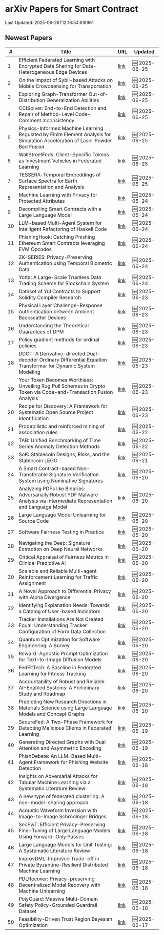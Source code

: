 # arXiv Papers for Smart Contract

Last Updated: 2025-06-26T12:16:54.618961

## Newest Papers

|\#|Title|URL|Updated|
|---|---|---|---|
|1|Efficient Federated Learning with Encrypted Data Sharing for Data-Heterogeneous Edge Devices|[link](http://arxiv.org/abs/2506.20644v1)|🆕 2025-06-25|
|2|On the Impact of Sybil-based Attacks on Mobile Crowdsensing for Transportation|[link](http://arxiv.org/abs/2506.20585v1)|🆕 2025-06-25|
|3|Exploring Graph-Transformer Out-of-Distribution Generalization Abilities|[link](http://arxiv.org/abs/2506.20575v1)|🆕 2025-06-25|
|4|CCISolver: End-to-End Detection and Repair of Method-Level Code-Comment Inconsistency|[link](http://arxiv.org/abs/2506.20558v1)|🆕 2025-06-25|
|5|Physics-Informed Machine Learning Regulated by Finite Element Analysis for Simulation Acceleration of Laser Powder Bed Fusion|[link](http://arxiv.org/abs/2506.20537v1)|🆕 2025-06-25|
|6|WallStreetFeds: Client-Specific Tokens as Investment Vehicles in Federated Learning|[link](http://arxiv.org/abs/2506.20518v1)|🆕 2025-06-25|
|7|TESSERA: Temporal Embeddings of Surface Spectra for Earth Representation and Analysis|[link](http://arxiv.org/abs/2506.20380v1)|🆕 2025-06-25|
|8|Machine Learning with Privacy for Protected Attributes|[link](http://arxiv.org/abs/2506.19836v1)|🆕 2025-06-24|
|9|Decompiling Smart Contracts with a Large Language Model|[link](http://arxiv.org/abs/2506.19624v1)|🆕 2025-06-24|
|10|LLM-based Multi-Agent System for Intelligent Refactoring of Haskell Code|[link](http://arxiv.org/abs/2506.19481v1)|🆕 2025-06-24|
|11|PhishingHook: Catching Phishing Ethereum Smart Contracts leveraging EVM Opcodes|[link](http://arxiv.org/abs/2506.19480v1)|🆕 2025-06-24|
|12|ZK-SERIES: Privacy-Preserving Authentication using Temporal Biometric Data|[link](http://arxiv.org/abs/2506.19393v1)|🆕 2025-06-24|
|13|Yotta: A Large-Scale Trustless Data Trading Scheme for Blockchain System|[link](http://arxiv.org/abs/2506.19368v1)|🆕 2025-06-24|
|14|Dataset of Yul Contracts to Support Solidity Compiler Research|[link](http://arxiv.org/abs/2506.19153v1)|🆕 2025-06-23|
|15|Physical Layer Challenge-Response Authentication between Ambient Backscatter Devices|[link](http://arxiv.org/abs/2506.18767v1)|🆕 2025-06-23|
|16|Understanding the Theoretical Guarantees of DPM|[link](http://arxiv.org/abs/2506.18685v1)|🆕 2025-06-23|
|17|Policy gradient methods for ordinal policies|[link](http://arxiv.org/abs/2506.18614v1)|🆕 2025-06-23|
|18|DDOT: A Derivative-directed Dual-decoder Ordinary Differential Equation Transformer for Dynamic System Modeling|[link](http://arxiv.org/abs/2506.18522v1)|🆕 2025-06-23|
|19|Your Token Becomes Worthless: Unveiling Rug Pull Schemes in Crypto Token via Code-and-Transaction Fusion Analysis|[link](http://arxiv.org/abs/2506.18398v1)|🆕 2025-06-23|
|20|Recipe for Discovery: A Framework for Systematic Open Source Project Identification|[link](http://arxiv.org/abs/2506.18359v1)|🆕 2025-06-23|
|21|Probabilistic and reinforced mining of association rules|[link](http://arxiv.org/abs/2506.18155v1)|🆕 2025-06-22|
|22|TAB: Unified Benchmarking of Time Series Anomaly Detection Methods|[link](http://arxiv.org/abs/2506.18046v1)|🆕 2025-06-22|
|23|SoK: Stablecoin Designs, Risks, and the Stablecoin LEGO|[link](http://arxiv.org/abs/2506.17622v1)|🆕 2025-06-21|
|24|A Smart Contract-based Non-Transferable Signature Verification System using Nominative Signatures|[link](http://arxiv.org/abs/2506.17504v1)|🆕 2025-06-20|
|25|Analyzing PDFs like Binaries: Adversarially Robust PDF Malware Analysis via Intermediate Representation and Language Model|[link](http://arxiv.org/abs/2506.17162v1)|🆕 2025-06-20|
|26|Large Language Model Unlearning for Source Code|[link](http://arxiv.org/abs/2506.17125v1)|🆕 2025-06-20|
|27|Software Fairness Testing in Practice|[link](http://arxiv.org/abs/2506.17095v1)|🆕 2025-06-20|
|28|Navigating the Deep: Signature Extraction on Deep Neural Networks|[link](http://arxiv.org/abs/2506.17047v1)|🆕 2025-06-20|
|29|Critical Appraisal of Fairness Metrics in Clinical Predictive AI|[link](http://arxiv.org/abs/2506.17035v1)|🆕 2025-06-20|
|30|Scalable and Reliable Multi-agent Reinforcement Learning for Traffic Assignment|[link](http://arxiv.org/abs/2506.17029v1)|🆕 2025-06-20|
|31|A Novel Approach to Differential Privacy with Alpha Divergence|[link](http://arxiv.org/abs/2506.17012v1)|🆕 2025-06-20|
|32|Identifying Explanation Needs: Towards a Catalog of User-based Indicators|[link](http://arxiv.org/abs/2506.16997v1)|🆕 2025-06-20|
|33|Tracker Installations Are Not Created Equal: Understanding Tracker Configuration of Form Data Collection|[link](http://arxiv.org/abs/2506.16891v1)|🆕 2025-06-20|
|34|Quantum Optimization for Software Engineering: A Survey|[link](http://arxiv.org/abs/2506.16878v1)|🆕 2025-06-20|
|35|Reward-Agnostic Prompt Optimization for Text-to-Image Diffusion Models|[link](http://arxiv.org/abs/2506.16853v1)|🆕 2025-06-20|
|36|FedFitTech: A Baseline in Federated Learning for Fitness Tracking|[link](http://arxiv.org/abs/2506.16840v1)|🆕 2025-06-20|
|37|Accountability of Robust and Reliable AI-Enabled Systems: A Preliminary Study and Roadmap|[link](http://arxiv.org/abs/2506.16831v1)|🆕 2025-06-20|
|38|Predicting New Research Directions in Materials Science using Large Language Models and Concept Graphs|[link](http://arxiv.org/abs/2506.16824v1)|🆕 2025-06-20|
|39|SecureFed: A Two-Phase Framework for Detecting Malicious Clients in Federated Learning|[link](http://arxiv.org/abs/2506.16458v1)|🆕 2025-06-19|
|40|Generating Directed Graphs with Dual Attention and Asymmetric Encoding|[link](http://arxiv.org/abs/2506.16404v1)|🆕 2025-06-19|
|41|PhishDebate: An LLM-Based Multi-Agent Framework for Phishing Website Detection|[link](http://arxiv.org/abs/2506.15656v1)|🆕 2025-06-18|
|42|Insights on Adversarial Attacks for Tabular Machine Learning via a Systematic Literature Review|[link](http://arxiv.org/abs/2506.15506v1)|🆕 2025-06-18|
|43|A new type of federated clustering: A non-model-sharing approach|[link](http://arxiv.org/abs/2506.10244v2)|🆕 2025-06-18|
|44|Acoustic Waveform Inversion with Image-to-Image Schrödinger Bridges|[link](http://arxiv.org/abs/2506.15346v1)|🆕 2025-06-18|
|45|SecFwT: Efficient Privacy-Preserving Fine-Tuning of Large Language Models Using Forward-Only Passes|[link](http://arxiv.org/abs/2506.15307v1)|🆕 2025-06-18|
|46|Large Language Models for Unit Testing: A Systematic Literature Review|[link](http://arxiv.org/abs/2506.15227v1)|🆕 2025-06-18|
|47|ImprovDML: Improved Trade-off in Private Byzantine-Resilient Distributed Machine Learning|[link](http://arxiv.org/abs/2506.15181v1)|🆕 2025-06-18|
|48|PDLRecover: Privacy-preserving Decentralized Model Recovery with Machine Unlearning|[link](http://arxiv.org/abs/2506.15112v1)|🆕 2025-06-18|
|49|PolyGuard: Massive Multi-Domain Safety Policy-Grounded Guardrail Dataset|[link](http://arxiv.org/abs/2506.19054v1)|🆕 2025-06-18|
|50|Feasibility-Driven Trust Region Bayesian Optimization|[link](http://arxiv.org/abs/2506.14619v1)|🆕 2025-06-17|
